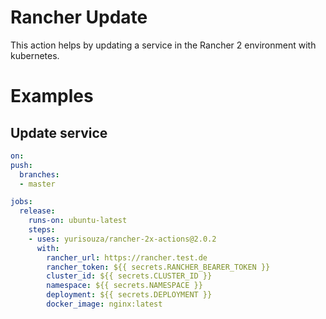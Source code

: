 # Rancher Update

This action helps by updating a service in the Rancher 2 environment with kubernetes. 

# Examples

## Update service

```yaml
on:
push:
  branches:
  - master

jobs:
  release:
    runs-on: ubuntu-latest
    steps:
    - uses: yurisouza/rancher-2x-actions@2.0.2
      with:
        rancher_url: https://rancher.test.de
        rancher_token: ${{ secrets.RANCHER_BEARER_TOKEN }}
        cluster_id: ${{ secrets.CLUSTER_ID }}
        namespace: ${{ secrets.NAMESPACE }}
        deployment: ${{ secrets.DEPLOYMENT }}
        docker_image: nginx:latest
```

